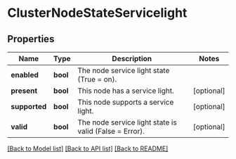 # ClusterNodeStateServicelight

## Properties
Name | Type | Description | Notes
------------ | ------------- | ------------- | -------------
**enabled** | **bool** | The node service light state (True &#x3D; on). | 
**present** | **bool** | This node has a service light. | [optional] 
**supported** | **bool** | This node supports a service light. | [optional] 
**valid** | **bool** | The node service light state is valid (False &#x3D; Error). | [optional] 

[[Back to Model list]](../README.md#documentation-for-models) [[Back to API list]](../README.md#documentation-for-api-endpoints) [[Back to README]](../README.md)


